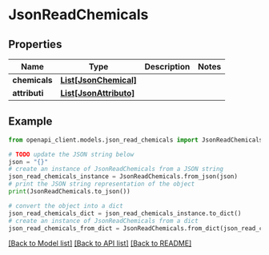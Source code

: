 # JsonReadChemicals


## Properties

Name | Type | Description | Notes
------------ | ------------- | ------------- | -------------
**chemicals** | [**List[JsonChemical]**](JsonChemical.md) |  | 
**attributi** | [**List[JsonAttributo]**](JsonAttributo.md) |  | 

## Example

```python
from openapi_client.models.json_read_chemicals import JsonReadChemicals

# TODO update the JSON string below
json = "{}"
# create an instance of JsonReadChemicals from a JSON string
json_read_chemicals_instance = JsonReadChemicals.from_json(json)
# print the JSON string representation of the object
print(JsonReadChemicals.to_json())

# convert the object into a dict
json_read_chemicals_dict = json_read_chemicals_instance.to_dict()
# create an instance of JsonReadChemicals from a dict
json_read_chemicals_from_dict = JsonReadChemicals.from_dict(json_read_chemicals_dict)
```
[[Back to Model list]](../README.md#documentation-for-models) [[Back to API list]](../README.md#documentation-for-api-endpoints) [[Back to README]](../README.md)


